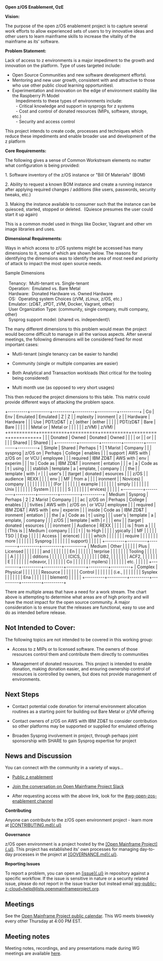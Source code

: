 **Open z/OS Enablement, OzE**

**Vision:**

The purpose of the open z/OS enablement project is to capture several
work efforts to allow experienced sets of users to try innovative
ideas and other users to learn mainframe skills to increase
the vitality of the mainframe as its' software.

**Problem Statement:**

Lack of access to z environments is a major impediment to the growth and
innovation on the platform. Type of uses targeted include:

- Open Source Communities and new software development efforts\
- Mentoring and new user growth, consistent with and attractive
to those who use other public cloud learning opportunities\
- Experimentation and innovation on the edge of environment
stability like the Raspberry Pi Model\
   Impediments to these types of environments include:\
   - Critical knowledge and support in sysprogs for z systems\
   - Cost and control of donated resources (MIPs, software, storage,
etc.)\
   - Security and access control

This project intends to create code, processes and techniques which
reduce these impediments and enable broader use and development of the z
platform

**Core Requirements:**

The following gives a sense of Common Workstream elements no matter what
configuration is being provided:

1\. Software inventory of the z/OS instance or "Bill Of Materials" (BOM)

2\. Ability to request a known BOM instance and create a running
instance after applying required changes / additions (like users,
passwords, security tweaks, etc.) 

3\. Making the instance available to consumer such that the instance can
be quiesced, started, stopped or deleted.  (Quiesce presumes the user
could start it up again)

This is a common model used in things like Docker, Vagrant and other vm
image libraries and uses.

**Dimensional Requirements:**

Ways in which access to z/OS systems might be accessed has many
dimensions to it, some of which are shown below. The reasons for
identifying the dimensions was to identify the area of most need and
priority of attack to impact the most open source needs.

Sample Dimensions\
\
   Tenancy:  Multi-tenant vs. Single-tenant\
   Operation:  Emulated vs. Bare Metal\
   Hardware:  Donated Hardware vs. Owned Hardware\
   OS:  Operating system Choices (zVM, zLinux, z/OS, etc.)\
   Emulator: (zD&T, zPDT, zVM, Docker, Vagrant, other)\
   User Organization Type: (community, single company, multi company,
other)\
   Sysprog support model: (shared vs. independent)\

The many different dimensions to this problem would mean the project
would become difficult to manage in all the various aspects. After
several meetings, the following dimensions will be considered fixed for
most important cases:

- Mutli-tenant (single tenancy can be easier to handle)

- Community (single or multiple companies are easier)

- Both Analytical and Transaction workloads (Not critical for the
    tooling being considered)

- Multi month use (as opposed to very short usages)

This then reduced the project dimensions to this table. This matrix
could provide different ways of attacking the problem space.

+----------+----------+----------+----------+----------+----------+
| Co       | Env      | Emulated | Emulated | Z        | Z        |
| mplexity | ironment | z        |          | Hardware | Hardware |
|          | Use      | PDT/zD&T | z        | (either  | (either  |
|          |          |          | PDT/zD&T | Bare     | Bare     |
|          |          |          |          | Metal or | Metal or |
|          |          |          |          | z/VM)    | z/VM)    |
+==========+==========+==========+==========+==========+==========+
|          |          | Donated  | Owned    | Donated  | Owned    |
|          |          | or       |          | or       |          |
|          |          | Shared   |          | Shared   |          |
+----------+----------+----------+----------+----------+----------+
| Simple   | Shared   | Perhaps  | 1        | 1 Marist | Company  |
|          | sysprog  | z/OS on  | Perhaps  | College  | enables  |
|          | support  | AWS with | z/OS on  | or VCU   | employee |
|          | required | IBM ZD&T | AWS with | env      | experim  |
|          | to       | Code as  | IBM ZD&T | ironment | entation |
|          | e        | a        | Code as  | t        | using    |
|          | stablish | template | a        | emplate, | company  |
|          | the      |          | template | with     | r        |
|          | user's   |          | (target  | donated  | esources |
|          | z/OS     |          | audience | REXX     |          |
|          | env      |          | MF       | from a   |          |
|          | ironment |          | Novices) | company  |          |
|          |          |          |          |          |          |
|          | (For     |          |          |          |          |
|          | example  |          |          |          |          |
|          | simply   |          |          |          |          |
|          | Unix     |          |          |          |          |
|          | System   |          |          |          |          |
|          | S        |          |          |          |          |
|          | ervices) |          |          |          |          |
+----------+----------+----------+----------+----------+----------+
| Medium   | Sysprog  | Perhaps  | 2        | 2 Marist | Company  |
|          | ac       | z/OS on  | Perhaps  | College  | enables  |
|          | tivities | AWS with | z/OS on  | or VCU   | employee |
|          | required | IBM ZD&T | AWS with | env      | experim  |
|          | inside   | Code as  | IBM ZD&T | ironment | entation |
|          | the      | a        | Code as  | t        | using    |
|          | user's   | template | a        | emplate, | company  |
|          | z/OS     |          | template | with     | r        |
|          | env      |          | (target  | donated  | esources |
|          | ironment |          | Audience | REXX     |          |
|          |          |          | is       | from a   |          |
|          | (This is |          | Medium   | company  |          |
|          | t        |          | to High  |          |          |
|          | ypically |          | MF       |          |          |
|          | TSO      |          | Exp      |          |          |
|          | Access   |          | erience) |          |          |
|          | which    |          |          |          |          |
|          | require  |          |          |          |          |
|          | more     |          |          |          |          |
|          | Sysprog  |          |          |          |          |
|          | support) |          |          |          |          |
+----------+----------+----------+----------+----------+----------+
| Medium   | Other    |          |          |          |          |
| Plus     | Licensed |          |          |          |          |
|          | and      |          |          |          |          |
|          | En       |          |          |          |          |
|          | terprise |          |          |          |          |
|          | Tooling  |          |          |          |          |
|          | A        |          |          |          |          |
|          | dditions |          |          |          |          |
|          | (CICS,   |          |          |          |          |
|          | DB2,     |          |          |          |          |
|          | ACF2,    |          |          |          |          |
|          | E        |          |          |          |          |
|          | ndeavor, |          |          |          |          |
|          | Co       |          |          |          |          |
|          | mpilers) |          |          |          |          |
|          | etc.     |          |          |          |          |
+----------+----------+----------+----------+----------+----------+
| Complex  | Physical |          |          |          |          |
|          | Resource |          |          |          |          |
|          | Control  |          |          |          |          |
|          | (i.e.,   |          |          |          |          |
|          | Sysplex  |          |          |          |          |
|          | Ena      |          |          |          |          |
|          | blement) |          |          |          |          |
+----------+----------+----------+----------+----------+----------+

There are multiple areas that have a need for a work stream. The chart
above is attempting to determine what areas are of high priority and
will have the most impact for the open source community.  A major
consideration is to ensure that the releases are functional, easy
to use and do as intended before release. 

## Not Intended to Cover:

The following topics are not intended to be covered in this working
group:

- Access to z MIPs or to licensed software. The owners of those
    resources control them and contribute them directly to communities

- Management of donated resources. This project is intended to enable
    donation, making donation easier, and ensuring ownership control of
    resources is controlled by owners, but does not provide management
    of environments.

## Next Steps

- Contact potential code donation for internal environment allocation
    routines as a starting point for building out Bare Metal or z/VM
    offering

- Contact owners of z/OS on AWS with IBM ZD&T to consider contribution
    so other platforms may be supported or supplied for emulated
    offering

- Broaden Sysprog involvement in project, through perhaps joint
    sponsorship with SHARE to gain Sysprog expertise for project

## News and Discussion

You can connect with the community in a variety of ways\...

- [Public z
    enablement](https://wg-open-zos-enablement+subscribe@lists.openmainframeproject.org)

- [Join the conversation on Open Mainframe Project
    Slack](https://slack.openmainframeproject.org/)

- After requesting access with the above link, look for
    the [\#wg-open-zos-enablement
    channel](https://openmainframeproject.slack.com/archives/C01711931GA)

**Contributing**

Anyone can contribute to the z/OS open environment project - learn more
at [[CONTRIBUTING.md]{.ul}](https://github.com/openmainframeproject/wg-open-zos-enablement)

**Governance**

z/OS open environment is a project hosted by the [[Open Mainframe
Project]{.ul}](https://openmainframeproject.org/). This project has
established its\' own processes for managing day-to-day processes in the
project
at [[GOVERNANCE.md]{.ul}](https://github.com/openmainframeproject/wg-open-zos-enablement).

**Reporting Issues**

To report a problem, you can open
an [[issue]{.ul}](https://github.com/openmainframeproject/wg-open-zos-enablement/issues) in
repository against a specific workflow. If the issue is sensitive in
nature or a security related issue, please do not report in the issue
tracker but instead
email <wg-public-z-cloud+help@lists.openmainframeproject.org>.

## Meetings

See the [Open Mainframe Project public
calendar](https://lists.openmainframeproject.org/calendar). This WG
meets biweekly every other Thursday at 4:00 PM EST.

## Meeting notes

Meeting notes, recordings, and any presentations made during WG meetings
are
available [here](https://github.com/openmainframeproject/wg-open-zos-enablement/blob/master/meetings).
